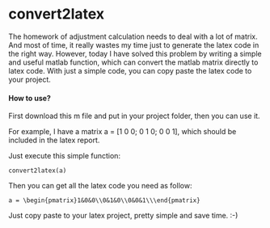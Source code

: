 # convert2latex

The homework of adjustment calculation needs to deal with a lot of matrix. And most of time, it really wastes my time just to generate the latex code in the right way. However, today I have solved this problem by writing a simple and useful matlab function, which can convert the matlab matrix directly to latex code. With just a simple code, you can copy paste the latex code to your project.

#### How to use?

First download this m file and put in your project folder, then you can use it.

For example, I have a matrix a = [1 0 0; 0 1 0; 0 0 1], which should be included in the latex report.

Just execute this simple function:

`convert2latex(a)`

Then you can get all the latex code you need as follow:

`a = \begin{pmatrix}1&0&0\\0&1&0\\0&0&1\\\end{pmatrix}`

Just copy paste to your latex project, pretty simple and save time. :-)


